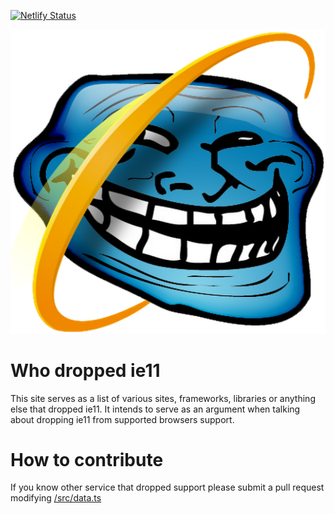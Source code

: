 [![Netlify Status](https://api.netlify.com/api/v1/badges/8de4b8ba-5504-4c4f-b451-7e5d5db909ba/deploy-status)](https://app.netlify.com/sites/who-dropped-ie11/deploys)

![trollface ie11](public/trollface.png)

# Who dropped ie11

This site serves as a list of various sites, frameworks, libraries or anything else that dropped ie11. It intends to serve as an argument when talking about dropping ie11 from supported browsers support.

# How to contribute

If you know other service that dropped support please submit a pull request modifying [/src/data.ts](/src/data.ts)
